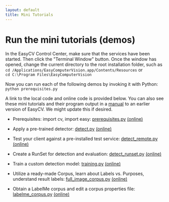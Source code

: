 ```yaml
---
layout: default
title: Mini Tutorials
---
```


# Run the mini tutorials (demos)

In the EasyCV Control Center, make sure that the services have been
started.  Then click the "Terminal Window" button.  Once the window
has opened, change the current directory to the root installation
folder, such as
<br>`cd /Applications/EasyComputerVision.app/Contents/Resources` or
<br>`cd C:\Program Files\EasyComputerVision`

Now you can run each of the following demos by invoking it with
Python:<br>
`python prerequisites.py`

A link to the local code and online code is provided below.  You can
also see these mini tutorials and their program output in a
[manual](http://movesinstitute.org/~kolsch/CVAC/Easy.pdf) to an
earlier version of EasyCV.  We might update this if desired.


* Prerequisites: import cv, import easy:
[prerequisites.py](../demo/prerequisites.py)
[(online)](https://github.com/NPSVisionLab/CVAC/blob/master/demo/prerequisites.py)

* Apply a pre-trained detector:
[detect.py](../demo/detect.py)
[(online)](https://github.com/NPSVisionLab/CVAC/blob/master/demo/detect.py)

* Test your client against a pre-installed test service:
[detect_remote.py](../demo/detect_remote.py)
[(online)](https://github.com/NPSVisionLab/CVAC/blob/master/demo/detect_remote.py)

* Create a RunSet for detection and evaluation:
[detect_runset.py](../demo/detect_runset.py)
[(online)](https://github.com/NPSVisionLab/CVAC/blob/master/demo/detect_runset.py)

* Train a custom detection model:
[training.py](../demo/training.py)
[(online)](https://github.com/NPSVisionLab/CVAC/blob/master/demo/training.py)

* Utilize a ready-made Corpus, learn about Labels vs. Purposes,
     understand result labels:
[full_image_corpus.py](../demo/full_image_corpus.py)
[(online)](https://github.com/NPSVisionLab/CVAC/blob/master/demo/full_image_corpus.py)

* Obtain a LabelMe corpus and edit a corpus properties file:
[labelme_corpus.py](../demo/labelme_corpus.py)
[(online)](https://github.com/NPSVisionLab/CVAC/blob/master/demo/labelme_corpus.py)
